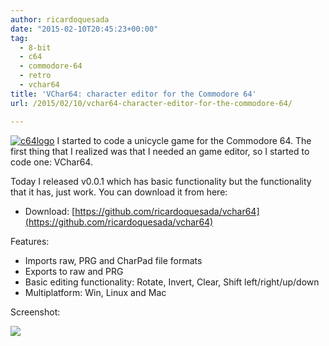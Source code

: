```yaml
---
author: ricardoquesada
date: "2015-02-10T20:45:23+00:00"
tag:
  - 8-bit
  - c64
  - commodore-64
  - retro
  - vchar64
title: 'VChar64: character editor for the Commodore 64'
url: /2015/02/10/vchar64-character-editor-for-the-commodore-64/

---
```

[![c64logo](/wp-content/uploads/2015/02/c64logo.png)](/wp-content/uploads/2015/02/c64logo.png) I started to code a unicycle game for the Commodore 64. The first thing that I realized was that I needed an game editor, so I started to code one: VChar64.

Today I released v0.0.1 which has basic functionality but the functionality that it has, just work. You can download it from here:

- Download: [https://github.com/ricardoquesada/vchar64](https://github.com/ricardoquesada/vchar64)

Features:

- Imports raw, PRG and CharPad file formats
- Exports to raw and PRG
- Basic editing functionality: Rotate, Invert, Clear, Shift left/right/up/down
- Multiplatform: Win, Linux and Mac

Screenshot:

![](https://camo.githubusercontent.com/70651fab81ecd57b5fc2c8516e1995b2a61ee91f/68747470733a2f2f6c68362e676f6f676c6575736572636f6e74656e742e636f6d2f2d4f69344b516a4359684b592f564e704e476d63566c6e492f41414141414141425163382f4c70336f486857424b736f2f733634302f53637265656e253235323053686f742532353230323031352d30322d3130253235323061742532353230392e31382e31362532353230414d2e706e67)
